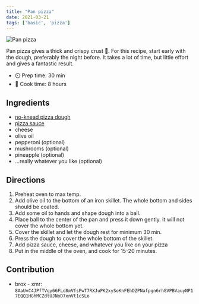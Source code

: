 ```yaml
---
title: "Pan pizza"
date: 2021-03-21
tags: ['basic', 'pizza']
---
```


![Pan pizza](/pix/pan-pizza.webp)

Pan pizza gives a thick and crispy crust 🍕. For this recipe, start early with the dough, preferably the night before. It takes a lot of time, but little effort and gives a fantastic result.

- ⏲️ Prep time: 30 min
- 🍳 Cook time: 8 hours

## Ingredients

- [no-knead pizza dough](/no-knead-pizza-dough)
- [pizza sauce](/pizza-sauce)
- cheese
- olive oil
- pepperoni (optional)
- mushrooms (optional)
- pineapple (optional)
- ...really whatever you like (optional)

## Directions

1. Preheat oven to max temp.
2. Add olive oil to the bottom of an iron skillet. The whole bottom and sides should be coated.
3. Add some oil to hands and shape dough into a ball.
4. Place ball to the center of the pan and press it down gently. It will not cover the whole bottom yet.
5. Cover the skillet and let the dough rest for minimum 30 min.
6. Press the dough to cover the whole bottom of the skillet.
7. Add pizza sauce, cheese, and whatever you like on your pizza
8. Put in the middle of the oven, and cook for 15-20 minutes.

## Contribution

- brox - xmr: `8AaUvC4JPfTVgy66FLd8mVfsPwT7RXJuPK2xySoKnFEhDZPNafpgn6rh8VPBVauyNP17EQQ1HGhMCZdtUJNoD7xnVt1cSLo`
